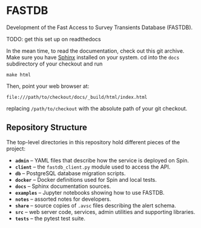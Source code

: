 # FASTDB
Development of the Fast Access to Survey Transients Database (FASTDB).

TODO: get this set up on readthedocs

In the mean time, to read the documentation, check out this git archive.  Make sure you have [Sphinx](https://www.sphinx-doc.org/en/master/index.html) installed on your system.  cd into the `docs` subdirectory of your checkout and run
```
make html
```

Then, point your web browser at:
```
file:///path/to/checkout/docs/_build/html/index.html
```
replacing `/path/to/checkout` with the absolute path of your git checkout.

## Repository Structure

The top-level directories in this repository hold different pieces of the
project:

- **`admin`** – YAML files that describe how the service is deployed on Spin.
- **`client`** – the `fastdb_client.py` module used to access the API.
- **`db`** – PostgreSQL database migration scripts.
- **`docker`** – Docker definitions used for Spin and local tests.
- **`docs`** – Sphinx documentation sources.
- **`examples`** – Jupyter notebooks showing how to use FASTDB.
- **`notes`** – assorted notes for developers.
- **`share`** – source copies of `.avsc` files describing the alert schema.
- **`src`** – web server code, services, admin utilities and supporting
  libraries.
- **`tests`** – the pytest test suite.
